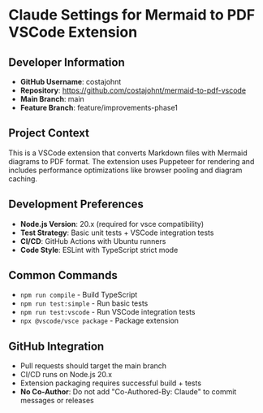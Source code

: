 # Claude Settings for Mermaid to PDF VSCode Extension

## Developer Information
- **GitHub Username**: costajohnt
- **Repository**: https://github.com/costajohnt/mermaid-to-pdf-vscode
- **Main Branch**: main
- **Feature Branch**: feature/improvements-phase1

## Project Context
This is a VSCode extension that converts Markdown files with Mermaid diagrams to PDF format. The extension uses Puppeteer for rendering and includes performance optimizations like browser pooling and diagram caching.

## Development Preferences
- **Node.js Version**: 20.x (required for vsce compatibility)
- **Test Strategy**: Basic unit tests + VSCode integration tests
- **CI/CD**: GitHub Actions with Ubuntu runners
- **Code Style**: ESLint with TypeScript strict mode

## Common Commands
- `npm run compile` - Build TypeScript
- `npm run test:simple` - Run basic tests
- `npm run test:vscode` - Run VSCode integration tests
- `npx @vscode/vsce package` - Package extension

## GitHub Integration
- Pull requests should target the main branch
- CI/CD runs on Node.js 20.x
- Extension packaging requires successful build + tests
- **No Co-Author**: Do not add "Co-Authored-By: Claude" to commit messages or releases